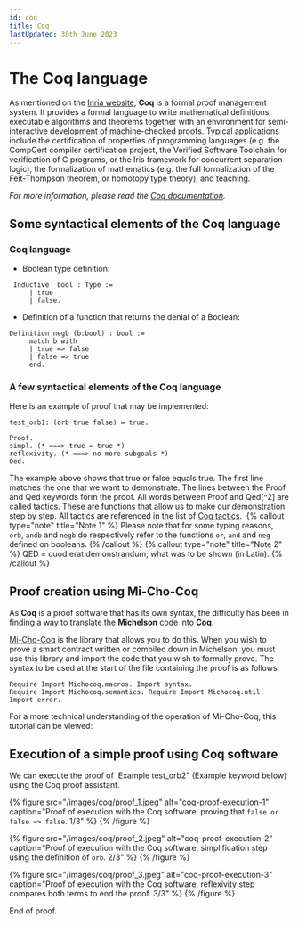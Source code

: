 ```yaml
---
id: coq
title: Coq
lastUpdated: 30th June 2023
---
```

# The Coq language
As mentioned on the [Inria website](http://coq.inria.fr), **Coq** is a formal proof management system. It provides a formal language to write mathematical definitions, executable algorithms and theorems together with an environment for semi-interactive development of machine-checked proofs. Typical applications include the certification of properties of programming languages (e.g. the CompCert compiler certification project, the Verified Software Toolchain for verification of C programs, or the Iris framework for concurrent separation logic), the formalization of mathematics (e.g. the full formalization of the Feit-Thompson theorem, or homotopy type theory), and teaching. 

*For more information, please read the [Coq documentation](https://coq.inria.fr/documentation).*

## Some syntactical elements of the Coq language

### Coq language

* Boolean type definition:

```coq
 Inductive  bool : Type :=
     | true
     | false.
```

* Definition of a function that returns the denial of a Boolean:

```coq
Definition negb (b:bool) : bool :=
     match b with
     | true => false
     | false => true
     end.
```

### A few syntactical elements of the Coq language

Here is an example of proof that may be implemented:

```coq
test_orb1: (orb true false) = true.
```

```coq
Proof.
simpl. (* ===> true = true *)
reflexivity. (* ===> no more subgoals *)
Qed.
```

The example above shows that true or false equals true. The first line matches the one that we want to demonstrate. The lines between the Proof and Qed keywords form the proof.
All words between Proof and Qed[^2] are called tactics. These are functions that allow us to make our demonstration step by step.
All tactics are referenced in the list of [Coq tactics](https://coq.inria.fr/refman/proof-engine/tactics.html#coq%3Atacv.destruct-eqn).
​
{% callout type="note" title="Note 1" %}
     Please note that for some typing reasons, `orb`, `andb` and `negb` do respectively refer to the functions `or`, `and` and `neg` defined on booleans.
{% /callout %}
{% callout type="note" title="Note 2" %}
     QED = quod erat demonstrandum; what was to be shown (in Latin).
{% /callout %}

## Proof creation using Mi-Cho-Coq
As **Coq** is a proof software that has its own syntax, the difficulty has been in finding a way to translate the **Michelson** code into **Coq**. 

[Mi-Cho-Coq](https://gitlab.com/nomadic-labs/mi-cho-coq) is the library that allows you to do this. When you wish to prove a smart contract written or compiled down in Michelson, you must use this library and import the code that you wish to formally prove. The syntax to be used at the start of the file containing the proof is as follows:

```coq
Require Import Michocoq.macros. Import syntax.
Require Import Michocoq.semantics. Require Import Michocoq.util.
Import error.
```

For a more technical understanding of the operation of Mi-Cho-Coq, this tutorial can be viewed: ​
​

## Execution of a simple proof using Coq software

We can execute the proof of 'Example test_orb2" (Example keyword below) using the Coq proof assistant.

{% figure src="/images/coq/proof_1.jpeg" alt="coq-proof-execution-1" caption="Proof of execution with the Coq software, proving that `false or false => false`. 1/3" %}  {% /figure %}

{% figure src="/images/coq/proof_2.jpeg" alt="coq-proof-execution-2" caption="Proof of execution with the Coq software, simplification step using the definition of `orb`. 2/3" %} {% /figure %}

{% figure src="/images/coq/proof_3.jpeg" alt="coq-proof-execution-3" caption="Proof of execution with the Coq software, reflexivity step compares both terms to end the proof. 3/3" %} {% /figure %}

End of proof.
